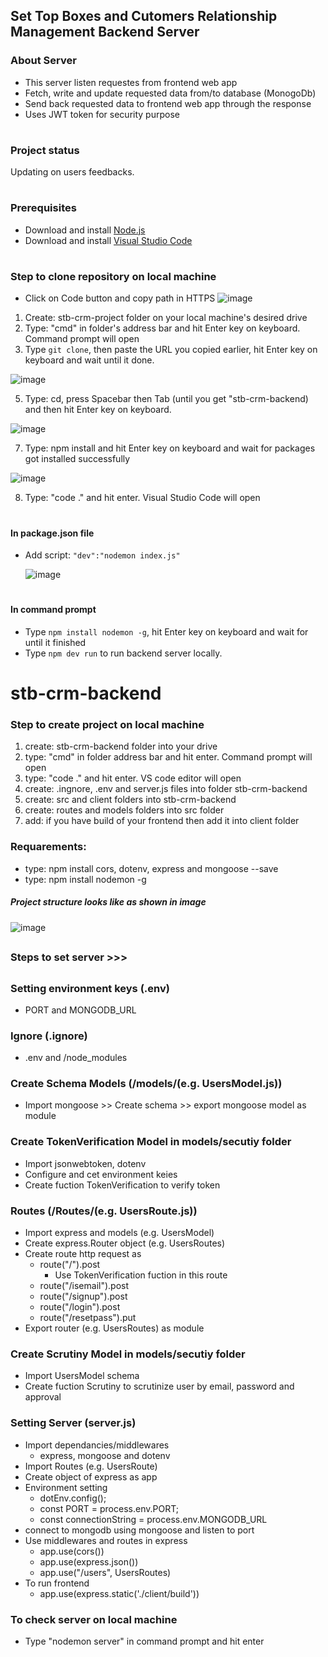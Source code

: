 ## Set Top Boxes and Cutomers Relationship Management Backend Server

### About Server
- This server listen requestes from frontend web app
- Fetch, write and update requested data from/to database (MonogoDb)
- Send back requested data to frontend web app through the response
- Uses JWT token for security purpose
#

### Project status
Updating on users feedbacks.
#

### Prerequisites
- Download and install [Node.js](https://nodejs.org/en/download)
- Download and install [Visual Studio Code](https://code.visualstudio.com/download)
#

### Step to clone repository on local machine
- Click on Code button and copy path in HTTPS
![image](https://github.com/rameshgchavan/stb-crm-backend/assets/109573381/db7bb81e-f152-4498-ae21-44cf435b9a8f)

1. Create: stb-crm-project folder on your local machine's desired drive
2. Type: "cmd" in folder's address bar and hit Enter key on keyboard. Command prompt will open
3. Type `git clone`, then paste the URL you copied earlier, hit Enter key on keyboard and wait until it done.

![image](https://github.com/rameshgchavan/stb-crm-backend/assets/109573381/135d5fa0-0732-4633-b479-6c3bcfa5ce9c)

5. Type: cd, press Spacebar then Tab (until you get "stb-crm-backend) and then hit Enter key on keyboard.

![image](https://github.com/rameshgchavan/stb-crm-backend/assets/109573381/4cbe3f9f-7c61-4655-bdbc-63211a34cda8)

7. Type: npm install and hit Enter key on keyboard and wait for packages got installed successfully

![image](https://github.com/rameshgchavan/stb-crm-backend/assets/109573381/c9462143-1aa1-401f-8605-72d71377194e)

8. Type: "code ." and hit enter. Visual Studio Code will open
#

#### In package.json file
- Add script: `"dev":"nodemon index.js"`

  ![image](https://github.com/rameshgchavan/stb-crm-backend/assets/109573381/0d8f0f32-6762-4346-a577-bfc96c0be2f6)
#

#### In command prompt 
- Type `npm install nodemon -g`, hit Enter key on keyboard and wait for until it finished
- Type `npm dev run` to run backend server locally.
#




# stb-crm-backend

### Step to create project on local machine
1. create: stb-crm-backend folder into your drive
2. type: "cmd" in folder address bar and hit enter. Command prompt will open
3. type: "code ." and hit enter. VS code editor will open
4. create: .ingnore, .env and server.js files into folder stb-crm-backend
5. create: src and client folders into stb-crm-backend
6. create: routes and models folders into src folder
7. add: if you have build of your frontend then add it into client folder

### Requarements: 
- type: npm install cors, dotenv, express and mongoose --save 
- type: npm install nodemon -g 

##### Project structure looks like as shown in image
![image](https://github.com/rameshgchavan/stb-crm-backend/assets/109573381/e220e09e-fa51-4cef-b499-97a23906357c)

##
### Steps to set server >>>
##

### Setting environment keys (.env)
- PORT and MONGODB_URL

### Ignore (.ignore)
- .env and /node_modules

### Create Schema Models (/models/(e.g. UsersModel.js))
- Import mongoose >> Create schema >> export mongoose model as module

### Create TokenVerification Model in models/secutiy folder
- Import jsonwebtoken, dotenv
- Configure and cet environment keies
- Create fuction TokenVerification to verify token

### Routes (/Routes/(e.g. UsersRoute.js))
- Import express and models (e.g. UsersModel)
- Create express.Router object (e.g. UsersRoutes)
- Create route http request as
  - route("/").post
    - Use TokenVerification fuction in this route
  - route("/isemail").post
  - route("/signup").post
  - route("/login").post
  - route("/resetpass").put 
- Export router (e.g. UsersRoutes) as module

### Create Scrutiny Model in models/secutiy folder
- Import UsersModel schema
- Create fuction Scrutiny to scrutinize user by email, password and approval

### Setting Server (server.js)
- Import dependancies/middlewares
  - express, mongoose and dotenv
- Import Routes (e.g. UsersRoute)
- Create object of express as app 
- Environment setting
  - dotEnv.config();
  - const PORT = process.env.PORT;
  - const connectionString = process.env.MONGODB_URL
- connect to mongodb using mongoose and listen to port
- Use middlewares and routes in express
  - app.use(cors())
  - app.use(express.json())
  - app.use("/users", UsersRoutes)
- To run frontend
  - app.use(express.static('./client/build'))

### To check server on local machine
- Type "nodemon server" in command prompt and hit enter 



